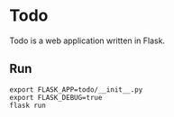 # Todo

Todo is a web application written in Flask.


## Run

    export FLASK_APP=todo/__init__.py
    export FLASK_DEBUG=true
    flask run

